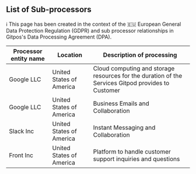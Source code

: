 <script context="module">
  export const prerender = true;
</script>
<script>
     import "$lib/assets/markdown-commons.scss";
  import Header from "$lib/components/header.svelte";
</script>

<div class="prose max-w-none content-docs w-full">
<div class="text-center mt-8">

## List of Sub-processors

ℹ️ This page has been created in the context of the 🇪🇺 European General Data Protection Regulation (GDPR) and sub processor relationships in Gitpos's Data Processing Agreement (DPA).

</div>

| Processor entity name | Location                 | Description of processing                                                                          |
| --------------------- | ------------------------ | -------------------------------------------------------------------------------------------------- |
| Google LLC            | United States of America | Cloud computing and storage resources for the duration of the Services Gitpod provides to Customer |
| Google LLC            | United States of America | Business Emails and Collaboration                                                                  |
| Slack Inc             | United States of America | Instant Messaging and Collaboration                                                                |
| Front Inc             | United States of America | Platform to handle customer support inquiries and questions                                        |

</div>
